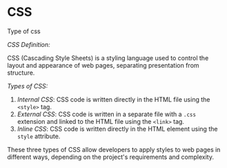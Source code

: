 # CSS
Type of css

*CSS Definition:*

CSS (Cascading Style Sheets) is a styling language used to control the layout and appearance of web pages, separating presentation from structure.

*Types of CSS:*

1. *Internal CSS*: CSS code is written directly in the HTML file using the `<style>` tag.
2. *External CSS*: CSS code is written in a separate file with a `.css` extension and linked to the HTML file using the `<link>` tag.
3. *Inline CSS*: CSS code is written directly in the HTML element using the `style` attribute.

These three types of CSS allow developers to apply styles to web pages in different ways, depending on the project's requirements and complexity.
